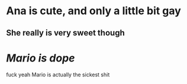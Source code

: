 <body>
  <div id="The plot twist">
  <h1> Ana is cute, and only a little bit gay</h1>
    <h2> She really is very sweet though </h2>
  </div>
  <div id=Mario>
    <h1><em> Mario is dope</em> </h1>
    <p><span> fuck yeah </span> Mario is actually the sickest shit</p>
